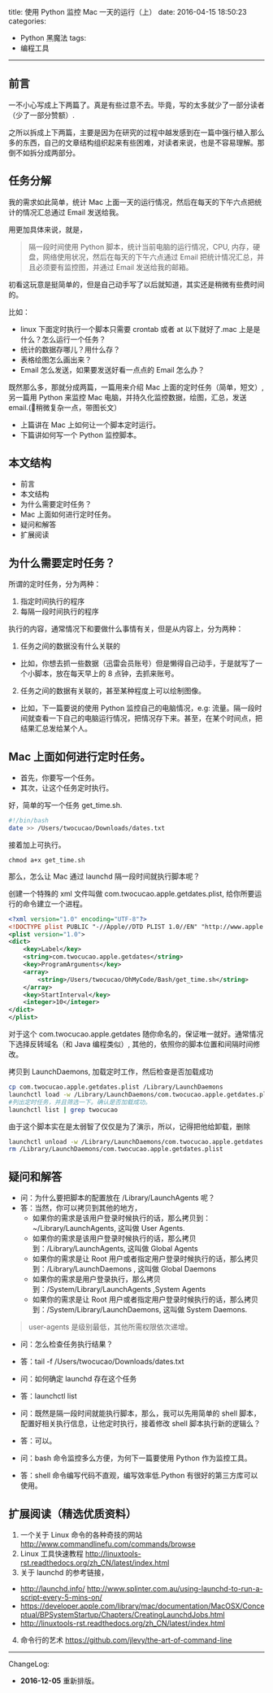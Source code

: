 title: 使用 Python 监控 Mac 一天的运行（上）
date: 2016-04-15 18:50:23
categories:
 - Python 黑魔法
tags:
 - 编程工具

---

## 前言

一不小心写成上下两篇了。真是有些过意不去。毕竟，写的太多就少了一部分读者（少了一部分赞额）.

之所以拆成上下两篇，主要是因为在研究的过程中越发感到在一篇中强行植入那么多的东西，自己的文章结构组织起来有些困难，对读者来说，也是不容易理解。那倒不如拆分成两部分。

## 任务分解

我的需求如此简单，统计 Mac 上面一天的运行情况，然后在每天的下午六点把统计的情况汇总通过 Email 发送给我。

<!-- more -->

用更加具体来说，就是，

> 隔一段时间使用 Python 脚本，统计当前电脑的运行情况，CPU, 内存，硬盘，网络使用状况，然后在每天的下午六点通过 Email 把统计情况汇总，并且必须要有监控图，并通过 Email 发送给我的邮箱。

初看这玩意是挺简单的，但是自己动手写了以后就知道，其实还是稍微有些费时间的。

比如：

 - linux 下面定时执行一个脚本只需要 crontab 或者 at 以下就好了.mac 上是是什么？怎么运行一个任务？
 - 统计的数据存哪儿？用什么存？
 - 表格绘图怎么画出来？
 - Email 怎么发送，如果要发送好看一点点的 Email 怎么办？

既然那么多，那就分成两篇，一篇用来介绍 Mac 上面的定时任务（简单，短文）, 另一篇用 Python 来监控 Mac 电脑，并持久化监控数据，绘图，汇总，发送 email.(稍微复杂一点，带图长文）

 - 上篇讲在 Mac 上如何让一个脚本定时运行。
 - 下篇讲如何写一个 Python 监控脚本。

## 本文结构

 - 前言
 - 本文结构
 - 为什么需要定时任务？
 - Mac 上面如何进行定时任务。
 - 疑问和解答
 - 扩展阅读

## 为什么需要定时任务？

所谓的定时任务，分为两种：

 1. 指定时间执行的程序
 2. 每隔一段时间执行的程序

执行的内容，通常情况下和要做什么事情有关，但是从内容上，分为两种：

 1. 任务之间的数据没有什么关联的
   - 比如，你想去抓一些数据（迅雷会员账号）但是懒得自己动手，于是就写了一个小脚本，放在每天早上的 8 点钟，去抓来账号。
 2. 任务之间的数据有关联的，甚至某种程度上可以绘制图像。
   - 比如，下一篇要说的使用 Python 监控自己的电脑情况，e.g: 流量。隔一段时间就查看一下自己的电脑运行情况，把情况存下来。甚至，在某个时间点，把结果汇总发给某个人。

## Mac 上面如何进行定时任务。

 - 首先，你要写一个任务。
 - 其次，让这个任务定时执行。

好，简单的写一个任务 get_time.sh.

```bash
#!/bin/bash
date >> /Users/twocucao/Downloads/dates.txt
```
接着加上可执行。
```
chmod a+x get_time.sh
```

那么，怎么让 Mac 通过 launchd 隔一段时间就执行脚本呢？

创建一个特殊的 xml 文件叫做 com.twocucao.apple.getdates.plist, 给你所要运行的命令建立一个进程。

```xml
<?xml version="1.0" encoding="UTF-8"?>
<!DOCTYPE plist PUBLIC "-//Apple//DTD PLIST 1.0//EN" "http://www.apple.com/DTDs/PropertyList-1.0.dtd">
<plist version="1.0">
<dict>
    <key>Label</key>
    <string>com.twocucao.apple.getdates</string>
    <key>ProgramArguments</key>
    <array>
        <string>/Users/twocucao/OhMyCode/Bash/get_time.sh</string>
    </array>
    <key>StartInterval</key>
    <integer>10</integer>
</dict>
</plist>
```

对于这个 com.twocucao.apple.getdates 随你命名的，保证唯一就好。通常情况下选择反转域名（和 Java 编程类似）, 其他的，依照你的脚本位置和间隔时间修改。

拷贝到 LaunchDaemons, 加载定时工作，然后检查是否加载成功

```bash
cp com.twocucao.apple.getdates.plist /Library/LaunchDaemons
launchctl load -w /Library/LaunchDaemons/com.twocucao.apple.getdates.plist
#列出定时任务，并且筛选一下。确认是否加载成功。
launchctl list | grep twocucao
```

由于这个脚本实在是太弱智了仅仅是为了演示，所以，记得把他给卸载，删除

```bash
launchctl unload -w /Library/LaunchDaemons/com.twocucao.apple.getdates.plist
rm /Library/LaunchDaemons/com.twocucao.apple.getdates.plist
```

## 疑问和解答

 - 问：为什么要把脚本的配置放在 /Library/LaunchAgents 呢？
 - 答：当然，你可以拷贝到其他的地方，
   - 如果你的需求是该用户登录时候执行的话，那么拷贝到：~/Library/LaunchAgents, 这叫做 User Agents.
   - 如果你的需求是该用户登录时候执行的话，那么拷贝到：/Library/LaunchAgents, 这叫做 Global Agents
   - 如果你的需求是让 Root 用户或者指定用户登录时候执行的话，那么拷贝到：/Library/LaunchDaemons , 这叫做 Global Daemons
   - 如果你的需求是用户登录执行，那么拷贝到：/System/Library/LaunchAgents ,System Agents
   - 如果你的需求是让 Root 用户或者指定用户登录时候执行的话，那么拷贝到：/System/Library/LaunchDaemons, 这叫做 System Daemons.

> user-agents 是级别最低，其他所需权限依次递增。

 - 问：怎么检查任务执行结果？
 - 答：tail -f /Users/twocucao/Downloads/dates.txt

 - 问：如何确定 launchd 存在这个任务
 - 答：launchctl list

 - 问：既然是隔一段时间就能执行脚本，那么，我可以先用简单的 shell 脚本，配置好相关执行信息，让他定时执行，接着修改 shell 脚本执行新的逻辑么？
 - 答：可以。

 - 问：bash 命令监控多么方便，为何下一篇要使用 Python 作为监控工具。
 - 答：shell 命令编写代码不直观，编写效率低.Python 有很好的第三方库可以使用。

## 扩展阅读（精选优质资料）

1. 一个关于 Linux 命令的各种奇技的网站 http://www.commandlinefu.com/commands/browse
2. Linux 工具快速教程 http://linuxtools-rst.readthedocs.org/zh_CN/latest/index.html
3. 关于 launchd 的参考链接，
  - http://launchd.info/ http://www.splinter.com.au/using-launchd-to-run-a-script-every-5-mins-on/
  - https://developer.apple.com/library/mac/documentation/MacOSX/Conceptual/BPSystemStartup/Chapters/CreatingLaunchdJobs.html
 - http://linuxtools-rst.readthedocs.org/zh_CN/latest/index.html
4. 命令行的艺术  https://github.com/jlevy/the-art-of-command-line

---
ChangeLog:
 - **2016-12-05** 重新排版。
